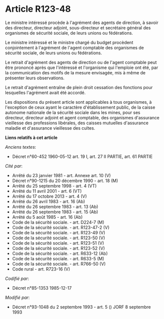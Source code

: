# Article R123-48

Le ministre intéressé procède à l'agrément des agents de direction, à savoir des directeur, directeur adjoint, sous-directeur
et secrétaire général des organismes de sécurité sociale, de leurs unions ou fédérations. 

Le ministre intéressé et le ministre chargé du budget procèdent conjointement à l'agrément de l'agent comptable des
organismes de sécurité sociale, de leurs unions ou fédérations. 

Le retrait d'agrément des agents de direction ou de l'agent comptable peut être prononcé après que l'intéressé et l'organisme
qui l'emploie ont été, par la communication des motifs de la mesure envisagée, mis à même de présenter leurs observations. 

Le retrait d'agrément entraîne de plein droit cessation des fonctions pour lesquelles l'agrément avait été accordé. 

Les dispositions du présent article sont applicables à tous organismes, à l'exception de ceux ayant le caractère
d'établissement public, de la caisse autonome nationale de la sécurité sociale dans les mines, pour ses directeur, directeur
adjoint et agent comptable, des organismes d'assurance vieillesse des professions libérales, des caisses mutuelles
d'assurance maladie et d'assurance vieillesse des cultes.

**Liens relatifs à cet article**

_Anciens textes_:

  - Décret n°60-452 1960-05-12 art. 19 I, art. 27 II PARTIE, art. 61 PARTIE

_Cité par_:

  - Arrêté du 23 janvier 1981 - art. Annexe art. 10 (V)
  - Décret n°90-1215 du 20 décembre 1990 - art. 18 (M)
  - Arrêté du 25 septembre 1998 - art. 4 (VT)
  - Arrêté du 11 avril 2001 - art. 6 (VT)
  - Arrêté du 17 octobre 2013 - art. 4 (V)
  - Arrêté du 26 avril 1983 - art. 16 (Ab)
  - Arrêté du 26 septembre 1983 - art. 13 (Ab)
  - Arrêté du 26 septembre 1983 - art. 15 (Ab)
  - Arrêté du 5 août 1985 - art. 16 (Ab)
  - Code de la sécurité sociale. - art. D224-7 (M)
  - Code de la sécurité sociale. - art. R123-47-2 (V)
  - Code de la sécurité sociale. - art. R123-49 (V)
  - Code de la sécurité sociale. - art. R123-50 (V)
  - Code de la sécurité sociale. - art. R123-51 (V)
  - Code de la sécurité sociale. - art. R123-52 (V)
  - Code de la sécurité sociale. - art. R633-12 (Ab)
  - Code de la sécurité sociale. - art. R633-5 (M)
  - Code de la sécurité sociale. - art. R766-50 (V)
  - Code rural - art. R723-16 (V)

_Codifié par_:

  - Décret n°85-1353 1985-12-17

_Modifié par_:

  - Décret n°93-1048 du 2 septembre 1993 - art. 5 () JORF 8 septembre 1993

